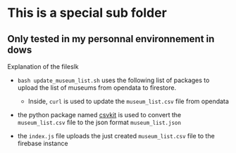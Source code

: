 # This is a special sub folder

## Only tested in my personnal environnement in dows

Explanation of the fileslk

* `bash update_museum_list.sh` uses the following list of packages to upload the list of museums from opendata to firestore.
	* Inside, `curl` is used to update the `museum_list.csv` file from opendata

* the python package named [csvkit](https://csvkit.readthedocs.io/en/1.0.5/index.html) is used to convert the `museum_list.csv` file to the json format `museum_list.json`

* the `index.js` file uploads the just created `museum_list.csv` file to the firebase instance
